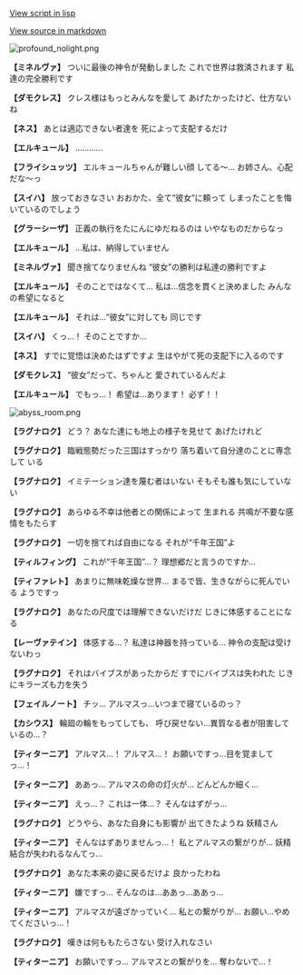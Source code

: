 [View script in lisp](../scripts/110160360.txt)

[View source in markdown](110160360.md)

![profound_nolight.png](../images/backgrounds/profound_nolight.png)

**【ミネルヴァ】**
ついに最後の神令が発動しました
これで世界は救済されます
私達の完全勝利です

**【ダモクレス】**
クレス様はもっとみんなを愛して
あげたかったけど、仕方ないね

**【ネス】**
あとは適応できない者達を
死によって支配するだけ

**【エルキュール】**
…………

**【フライシュッツ】**
エルキュールちゃんが難しい顔
してる～…
お姉さん、心配だな～っ

**【スイハ】**
放っておきなさい
おおかた、全て“彼女”に頼って
しまったことを悔いているのでしょう

**【グラーシーザ】**
正義の執行をたにんにゆだねるのは
いやなものだからなっ

**【エルキュール】**
…私は、納得していません

**【ミネルヴァ】**
聞き捨てなりませんね
“彼女”の勝利は私達の勝利ですよ

**【エルキュール】**
そのことではなくて…
私は…信念を貫くと決めました
みんなの希望になると

**【エルキュール】**
それは…“彼女”に対しても
同じです

**【スイハ】**
くっ…！
そのことですか…

**【ネス】**
すでに覚悟は決めたはずですよ
生はやがて死の支配下に入るのです

**【ダモクレス】**
“彼女”だって、ちゃんと
愛されているんだよ

**【エルキュール】**
でもっ…！
希望は…あります！
必ず！！

![abyss_room.png](../images/backgrounds/abyss_room.png)

**【ラグナロク】**
どう？
あなた達にも地上の様子を見せて
あげたけれど

**【ラグナロク】**
臨戦態勢だった三国はすっかり
落ち着いて自分達のことに専念して
いる

**【ラグナロク】**
イミテーション達を蔑む者はいない
そもそも誰も気にしていない

**【ラグナロク】**
あらゆる不幸は他者との関係によって
生まれる
共鳴が不要な感情をもたらす

**【ラグナロク】**
一切を捨てれば自由になる
それが“千年王国”よ

**【ティルフィング】**
これが“千年王国”…？
理想郷だと言うのですか…

**【ティファレト】**
あまりに無味乾燥な世界…
まるで皆、生きながらに死んでいる
ようですっ

**【ラグナロク】**
あなたの尺度では理解できないだけだ
じきに体感することになる

**【レーヴァテイン】**
体感する…？
私達は神器を持っている…
神令の支配は受けないわっ

**【ラグナロク】**
それはバイブスがあったからだ
すでにバイブスは失われた
じきにキラーズも力を失う

**【フェイルノート】**
チッ…
アルマスっ…いつまで寝ているのっ？

**【カシウス】**
輪廻の輪をもってしても、
呼び戻せない…異質なる者が阻害して
いるの…？

**【ティターニア】**
アルマス…！
アルマス…！
お願いですっ…目を覚ましてっ…！

**【ティターニア】**
ああっ…
アルマスの命の灯火が…
どんどんか細く…

**【ティターニア】**
えっ…？
これは一体…？
そんなはずがっ…

**【ラグナロク】**
どうやら、あなた自身にも影響が
出てきたようね
妖精さん

**【ティターニア】**
そんなはずありませんっ…！
私とアルマスの繋がりが…
妖精結合が失われるなんてっ…

**【ラグナロク】**
あなた本来の姿に戻るだけよ
良かったわね

**【ティターニア】**
嫌ですっ…
そんなのは…ああっ…ああっ…

**【ティターニア】**
アルマスが遠ざかっていく…
私との繋がりが…
お願い…やめてくださいっ…！

**【ラグナロク】**
嘆きは何ももたらさない
受け入れなさい

**【ティターニア】**
お願いですっ…
アルマスとの繋がりを…
奪わないで…！